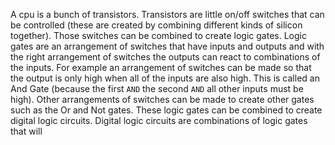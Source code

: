 A cpu is a bunch of transistors. Transistors are little on/off switches that can be controlled (these are created by combining different kinds of silicon together). Those switches can be combined to create logic gates. Logic gates are an arrangement of switches that have inputs and outputs and with the right arrangement of switches the outputs can react to combinations of the inputs. For example an arrangement of switches can be made so that the output is only high when all of the inputs are also high. This is called an And Gate (because the first `AND` the second `AND` all other inputs must be high). Other arrangements of switches can be made to create other gates such as the Or and Not gates. These logic gates can be combined to create digital logic circuits. Digital logic circuits are combinations of logic gates that will
